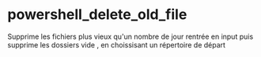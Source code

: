 # powershell_delete_old_file
Supprime les fichiers plus vieux qu'un nombre de jour rentrée en input puis supprime les dossiers vide , en choissisant un répertoire de départ
